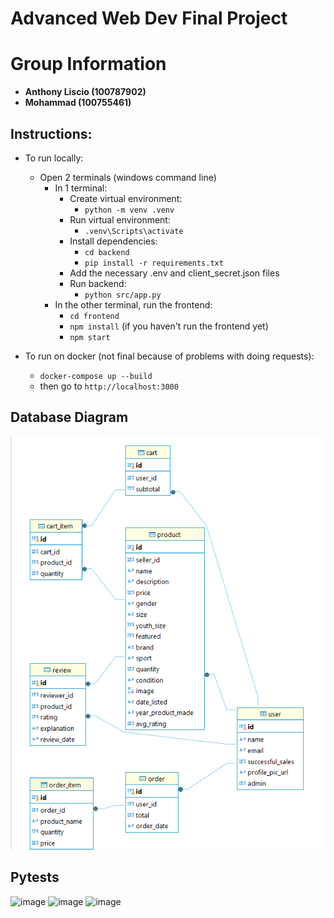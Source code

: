 # Advanced Web Dev Final Project
# Group Information

- **Anthony Liscio (100787902)**
- **Mohammad (100755461)**


## Instructions:
- To run locally:
  - Open 2 terminals (windows command line)
    - In 1 terminal:
      - Create virtual environment:
        - `python -m venv .venv`
      - Run virtual environment:
        - `.venv\Scripts\activate`
      - Install dependencies:
        - `cd backend`
        - `pip install -r requirements.txt`
      - Add the necessary .env and client_secret.json files
      - Run backend:
        - `python src/app.py`
    - In the other terminal, run the frontend:
      - `cd frontend`
      - `npm install` (if you haven't run the frontend yet)
      - `npm start`

- To run on docker (not final because of problems with doing requests):
  - `docker-compose up --build`
  - then go to `http://localhost:3000`

## Database Diagram
![database diagram](assets/db_diagram.png)
## Pytests
![image](https://github.com/user-attachments/assets/cb9b8fc2-c2cd-40bf-a797-bdc85a470f5c)
![image](https://github.com/user-attachments/assets/397b561c-915f-473d-8e98-92695f79c685)
![image](https://github.com/user-attachments/assets/b91dde46-c64c-4e02-82ab-102e9afd9f7d)




